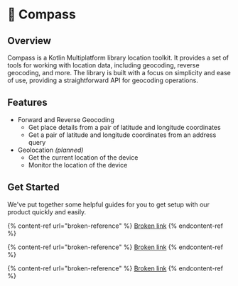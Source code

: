 # 🧭 Compass

## Overview

Compass is a Kotlin Multiplatform library location toolkit. It provides a set of tools for working with location data, including geocoding, reverse geocoding, and more. The library is built with a focus on simplicity and ease of use, providing a straightforward API for geocoding operations.

## Features

* Forward and Reverse Geocoding
  * Get place details from a pair of latitude and longitude coordinates
  * Get a pair of latitude and longitude coordinates from an address query
* Geolocation _(planned)_
  * Get the current location of the device
  * Monitor the location of the device

## Get Started

We've put together some helpful guides for you to get setup with our product quickly and easily.

{% content-ref url="broken-reference" %}
[Broken link](broken-reference)
{% endcontent-ref %}

{% content-ref url="broken-reference" %}
[Broken link](broken-reference)
{% endcontent-ref %}

{% content-ref url="broken-reference" %}
[Broken link](broken-reference)
{% endcontent-ref %}
